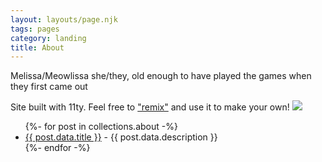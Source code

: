 ```yaml
---
layout: layouts/page.njk
tags: pages
category: landing
title: About
---
```

Melissa/Meowlissa she/they, old enough to have played the games when they first came out

Site built with 11ty. Feel free to ["remix"](https://glitch.com/~petz) and use it to make your own!
<img src="https://cdn.glitch.com/e8c48446-7221-44a1-aabd-d809cd1d1e34%2Fpetz2u.png?v=1624740532558" class="pixel img-left desktop-image">

<ul>
{%- for post in collections.about -%}
<li><a href='{{ post.url }}'>{{ post.data.title }}</a>  - {{ post.data.description }}</li>
 {%- endfor -%}
  
</ul>

